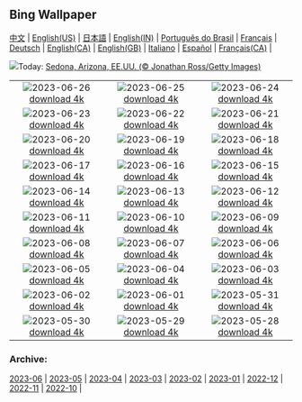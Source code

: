 ## Bing Wallpaper
[中文](README.md) |                     [English(US)](en-US.md) |                     [日本語](ja-JP.md) |                     [English(IN)](en-IN.md) |                     [Português do Brasil](pt-BR.md) |                     [Français](fr-FR.md) |                     [Deutsch](de-DE.md) |                     [English(CA)](en-CA.md) |                     [English(GB)](en-GB.md) |                     [Italiano](it-IT.md) |                     [Español](es-ES.md) |                     [Français(CA)](fr-CA.md) |                    

![](https://www.bing.com/th?id=OHR.SedonaSunset_ES-ES3283114561_UHD.jpg&w=1000)Today: [Sedona, Arizona, EE.UU. (© Jonathan Ross/Getty Images)](https://www.bing.com/th?id=OHR.SedonaSunset_ES-ES3283114561_UHD.jpg)

|      |      |      |
| :----: | :----: | :----: |
|![](https://www.bing.com/th?id=OHR.VillandryGarden_ES-ES0802817383_UHD.jpg&pid=hp&w=384&h=216&rs=1&c=4)2023-06-26 [download 4k](https://www.bing.com/th?id=OHR.VillandryGarden_ES-ES0802817383_UHD.jpg)|![](https://www.bing.com/th?id=OHR.PetraTreasury_ES-ES0704016952_UHD.jpg&pid=hp&w=384&h=216&rs=1&c=4)2023-06-25 [download 4k](https://www.bing.com/th?id=OHR.PetraTreasury_ES-ES0704016952_UHD.jpg)|![](https://www.bing.com/th?id=OHR.SanJuanMalaga_ES-ES1708662022_UHD.jpg&pid=hp&w=384&h=216&rs=1&c=4)2023-06-24 [download 4k](https://www.bing.com/th?id=OHR.SanJuanMalaga_ES-ES1708662022_UHD.jpg)|
|![](https://www.bing.com/th?id=OHR.PollinatorMonarch_ES-ES2233119306_UHD.jpg&pid=hp&w=384&h=216&rs=1&c=4)2023-06-23 [download 4k](https://www.bing.com/th?id=OHR.PollinatorMonarch_ES-ES2233119306_UHD.jpg)|![](https://www.bing.com/th?id=OHR.PeruAmazon_ES-ES0383063317_UHD.jpg&pid=hp&w=384&h=216&rs=1&c=4)2023-06-22 [download 4k](https://www.bing.com/th?id=OHR.PeruAmazon_ES-ES0383063317_UHD.jpg)|![](https://www.bing.com/th?id=OHR.StonehengeSalisbury_ES-ES9401156332_UHD.jpg&pid=hp&w=384&h=216&rs=1&c=4)2023-06-21 [download 4k](https://www.bing.com/th?id=OHR.StonehengeSalisbury_ES-ES9401156332_UHD.jpg)|
|![](https://www.bing.com/th?id=OHR.EagleTree_ES-ES9147685139_UHD.jpg&pid=hp&w=384&h=216&rs=1&c=4)2023-06-20 [download 4k](https://www.bing.com/th?id=OHR.EagleTree_ES-ES9147685139_UHD.jpg)|![](https://www.bing.com/th?id=OHR.Fawn_ES-ES8961427196_UHD.jpg&pid=hp&w=384&h=216&rs=1&c=4)2023-06-19 [download 4k](https://www.bing.com/th?id=OHR.Fawn_ES-ES8961427196_UHD.jpg)|![](https://www.bing.com/th?id=OHR.TernFather_ES-ES7143404258_UHD.jpg&pid=hp&w=384&h=216&rs=1&c=4)2023-06-18 [download 4k](https://www.bing.com/th?id=OHR.TernFather_ES-ES7143404258_UHD.jpg)|
|![](https://www.bing.com/th?id=OHR.SurfSanDiego_ES-ES6723429001_UHD.jpg&pid=hp&w=384&h=216&rs=1&c=4)2023-06-17 [download 4k](https://www.bing.com/th?id=OHR.SurfSanDiego_ES-ES6723429001_UHD.jpg)|![](https://www.bing.com/th?id=OHR.HawksbillTurtle_ES-ES3306641934_UHD.jpg&pid=hp&w=384&h=216&rs=1&c=4)2023-06-16 [download 4k](https://www.bing.com/th?id=OHR.HawksbillTurtle_ES-ES3306641934_UHD.jpg)|![](https://www.bing.com/th?id=OHR.SmokyFireflies_ES-ES1498305474_UHD.jpg&pid=hp&w=384&h=216&rs=1&c=4)2023-06-15 [download 4k](https://www.bing.com/th?id=OHR.SmokyFireflies_ES-ES1498305474_UHD.jpg)|
|![](https://www.bing.com/th?id=OHR.TablasDeDaimiel_ES-ES1986401744_UHD.jpg&pid=hp&w=384&h=216&rs=1&c=4)2023-06-14 [download 4k](https://www.bing.com/th?id=OHR.TablasDeDaimiel_ES-ES1986401744_UHD.jpg)|![](https://www.bing.com/th?id=OHR.OkefenokeeSwamp_ES-ES1411419705_UHD.jpg&pid=hp&w=384&h=216&rs=1&c=4)2023-06-13 [download 4k](https://www.bing.com/th?id=OHR.OkefenokeeSwamp_ES-ES1411419705_UHD.jpg)|![](https://www.bing.com/th?id=OHR.BigBendAnniv_ES-ES1295024363_UHD.jpg&pid=hp&w=384&h=216&rs=1&c=4)2023-06-12 [download 4k](https://www.bing.com/th?id=OHR.BigBendAnniv_ES-ES1295024363_UHD.jpg)|
|![](https://www.bing.com/th?id=OHR.GoliathHeron_ES-ES1093754811_UHD.jpg&pid=hp&w=384&h=216&rs=1&c=4)2023-06-11 [download 4k](https://www.bing.com/th?id=OHR.GoliathHeron_ES-ES1093754811_UHD.jpg)|![](https://www.bing.com/th?id=OHR.PortugalDay_ES-ES0944935821_UHD.jpg&pid=hp&w=384&h=216&rs=1&c=4)2023-06-10 [download 4k](https://www.bing.com/th?id=OHR.PortugalDay_ES-ES0944935821_UHD.jpg)|![](https://www.bing.com/th?id=OHR.AlfombrasElche_ES-ES1920873570_UHD.jpg&pid=hp&w=384&h=216&rs=1&c=4)2023-06-09 [download 4k](https://www.bing.com/th?id=OHR.AlfombrasElche_ES-ES1920873570_UHD.jpg)|
|![](https://www.bing.com/th?id=OHR.PlayfulHumpback_ES-ES0778755910_UHD.jpg&pid=hp&w=384&h=216&rs=1&c=4)2023-06-08 [download 4k](https://www.bing.com/th?id=OHR.PlayfulHumpback_ES-ES0778755910_UHD.jpg)|![](https://www.bing.com/th?id=OHR.ChacoCulture_ES-ES0673787899_UHD.jpg&pid=hp&w=384&h=216&rs=1&c=4)2023-06-07 [download 4k](https://www.bing.com/th?id=OHR.ChacoCulture_ES-ES0673787899_UHD.jpg)|![](https://www.bing.com/th?id=OHR.CliffsEtretat_ES-ES0516916646_UHD.jpg&pid=hp&w=384&h=216&rs=1&c=4)2023-06-06 [download 4k](https://www.bing.com/th?id=OHR.CliffsEtretat_ES-ES0516916646_UHD.jpg)|
|![](https://www.bing.com/th?id=OHR.PlasticParrotfish_ES-ES0001918918_UHD.jpg&pid=hp&w=384&h=216&rs=1&c=4)2023-06-05 [download 4k](https://www.bing.com/th?id=OHR.PlasticParrotfish_ES-ES0001918918_UHD.jpg)|![](https://www.bing.com/th?id=OHR.MauiBeach_ES-ES6617224094_UHD.jpg&pid=hp&w=384&h=216&rs=1&c=4)2023-06-04 [download 4k](https://www.bing.com/th?id=OHR.MauiBeach_ES-ES6617224094_UHD.jpg)|![](https://www.bing.com/th?id=OHR.SouthKaibabTrail_ES-ES6499899678_UHD.jpg&pid=hp&w=384&h=216&rs=1&c=4)2023-06-03 [download 4k](https://www.bing.com/th?id=OHR.SouthKaibabTrail_ES-ES6499899678_UHD.jpg)|
|![](https://www.bing.com/th?id=OHR.GemsbokNamibia_ES-ES6265323610_UHD.jpg&pid=hp&w=384&h=216&rs=1&c=4)2023-06-02 [download 4k](https://www.bing.com/th?id=OHR.GemsbokNamibia_ES-ES6265323610_UHD.jpg)|![](https://www.bing.com/th?id=OHR.ReefAwareness_ES-ES1945757538_UHD.jpg&pid=hp&w=384&h=216&rs=1&c=4)2023-06-01 [download 4k](https://www.bing.com/th?id=OHR.ReefAwareness_ES-ES1945757538_UHD.jpg)|![](https://www.bing.com/th?id=OHR.WorldOtterDay_ES-ES1844828627_UHD.jpg&pid=hp&w=384&h=216&rs=1&c=4)2023-05-31 [download 4k](https://www.bing.com/th?id=OHR.WorldOtterDay_ES-ES1844828627_UHD.jpg)|
|![](https://www.bing.com/th?id=OHR.HiddenBeach_ES-ES1754486760_UHD.jpg&pid=hp&w=384&h=216&rs=1&c=4)2023-05-30 [download 4k](https://www.bing.com/th?id=OHR.HiddenBeach_ES-ES1754486760_UHD.jpg)|![](https://www.bing.com/th?id=OHR.Antilles_ES-ES1614588359_UHD.jpg&pid=hp&w=384&h=216&rs=1&c=4)2023-05-29 [download 4k](https://www.bing.com/th?id=OHR.Antilles_ES-ES1614588359_UHD.jpg)|![](https://www.bing.com/th?id=OHR.ElRocio_ES-ES0246161840_UHD.jpg&pid=hp&w=384&h=216&rs=1&c=4)2023-05-28 [download 4k](https://www.bing.com/th?id=OHR.ElRocio_ES-ES0246161840_UHD.jpg)|


### Archive:
[2023-06](archive/es-ES/202306/README.md) | [2023-05](archive/es-ES/202305/README.md) | [2023-04](archive/es-ES/202304/README.md) | [2023-03](archive/es-ES/202303/README.md) | [2023-02](archive/es-ES/202302/README.md) | [2023-01](archive/es-ES/202301/README.md) | [2022-12](archive/es-ES/202212/README.md) | [2022-11](archive/es-ES/202211/README.md) | [2022-10](archive/es-ES/202210/README.md) | 